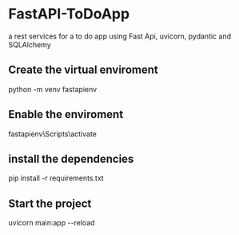 # FastAPI-ToDoApp
a rest services for a to do app using Fast Api, uvicorn, pydantic and SQLAlchemy
## Create the virtual enviroment
python -m venv fastapienv
## Enable the enviroment
fastapienv\Scripts\activate
## install the dependencies
pip install -r requirements.txt
## Start the project
uvicorn main:app --reload
